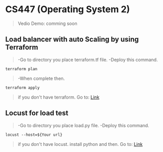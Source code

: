 # CS447 (Operating System 2)
> Vedio Demo: comming soon 
## Load balancer with auto Scaling by using Terraform
> -Go to directory you place terraform.tf file.
> -Deploy this command.
```
terraform plan
```
> -When complete then.
```
terraform apply
```
> if you don't have terraform.
> Go to: [Link](https://www.terraform.io/intro/getting-started/install.html)

## Locust for load test
> -Go to directory you place load.py file.
> -Deploy this command.
```
locust --host=${Your url}
```
> if you don't have locust.
> install python and then.
> Go to: [Link](https://docs.locust.io/en/latest/installation.html)
